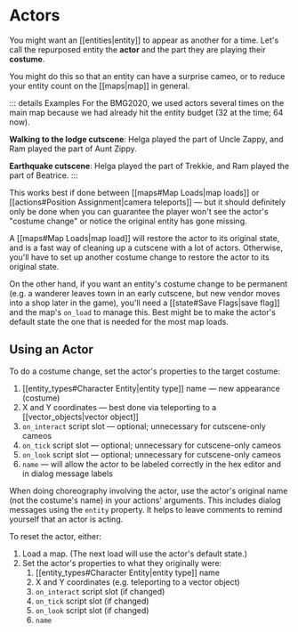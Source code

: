 # Actors

You might want an [[entities|entity]] to appear as another for a time. Let's call the repurposed entity the **actor** and the part they are playing their **costume**.

You might do this so that an entity can have a surprise cameo, or to reduce your entity count on the [[maps|map]] in general.

::: details Examples
For the BMG2020, we used actors several times on the main map because we had already hit the entity budget (32 at the time; 64 now).

**Walking to the lodge cutscene**: Helga played the part of Uncle Zappy, and Ram played the part of Aunt Zippy.

**Earthquake cutscene**: Helga played the part of Trekkie, and Ram played the part of Beatrice.
:::

This works best if done between [[maps#Map Loads|map loads]] or [[actions#Position Assignment|camera teleports]] — but it should definitely only be done when you can guarantee the player won't see the actor's "costume change" or notice the original entity has gone missing.

A [[maps#Map Loads|map load]] will restore the actor to its original state, and is a fast way of cleaning up a cutscene with a lot of actors. Otherwise, you'll have to set up another costume change to restore the actor to its original state.

On the other hand, if you want an entity's costume change to be permanent (e.g. a wanderer leaves town in an early cutscene, but new vendor moves into a shop later in the game), you'll need a [[state#Save Flags|save flag]] and the map's `on_load` to manage this. Best might be to make the actor's default state the one that is needed for the most map loads.

## Using an Actor

To do a costume change, set the actor's properties to the target costume:
1. [[entity_types#Character Entity|entity type]] name — new appearance (costume)
2. X and Y coordinates — best done via teleporting to a [[vector_objects|vector object]]
3. `on_interact` script slot — optional; unnecessary for cutscene-only cameos
4. `on_tick` script slot — optional; unnecessary for cutscene-only cameos
5. `on_look` script slot — optional; unnecessary for cutscene-only cameos
6. `name` — will allow the actor to be labeled correctly in the hex editor and in dialog message labels

When doing choreography involving the actor, use the actor's original name (not the costume's name) in your actions' arguments. This includes dialog messages using the `entity` property. It helps to leave comments to remind yourself that an actor is acting.

To reset the actor, either:

1. Load a map. (The next load will use the actor's default state.)
2. Set the actor's properties to what they originally were:
	1. [[entity_types#Character Entity|entity type]] name
	2. X and Y coordinates (e.g. teleporting to a vector object)
	3. `on_interact` script slot (if changed)
	4. `on_tick` script slot (if changed)
	5. `on_look` script slot (if changed)
	6. `name`
